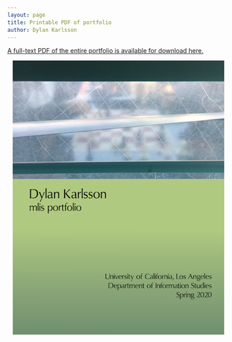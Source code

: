 ```yaml
---
layout: page
title: Printable PDF of portfolio
author: Dylan Karlsson
---
```


[A full-text PDF of the entire portfolio is available for download here.](Portfolio_Karlsson.pdf)

<p align="center">
  <img src="assets/Portfolio_Cover.png" alt="Portfolio cover, with image of window obscuring a chess game.">
</p>
